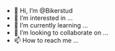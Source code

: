 - 👋 Hi, I’m @Bikerstud
- 👀 I’m interested in ...
- 🌱 I’m currently learning ...
- 💞️ I’m looking to collaborate on ...
- 📫 How to reach me ...

<!---
Bikerstud/Bikerstud is a ✨ special ✨ repository because its `README.md` (this file) appears on your GitHub profile.
You can click the Preview link to take a look at your changes.
--->
